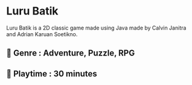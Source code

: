# Luru Batik
Luru Batik is a 2D classic game made using Java made by Calvin Janitra and Adrian Karuan Soetikno.

## 🚀 Genre : Adventure, Puzzle, RPG

## 🚀 Playtime : 30 minutes

